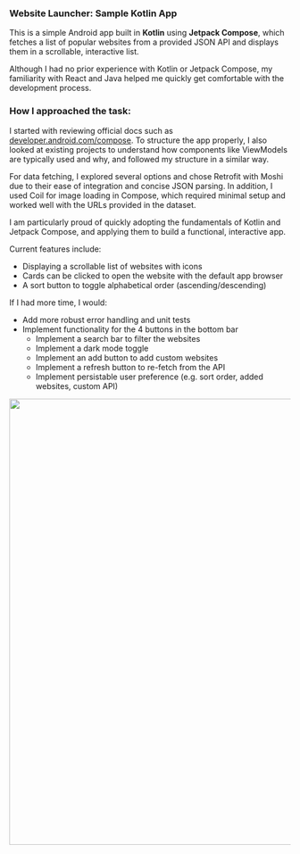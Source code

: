 ### Website Launcher: Sample Kotlin App

This is a simple Android app built in **Kotlin** using **Jetpack Compose**, which fetches a list of popular websites from a provided JSON API and displays them in a scrollable, interactive list. 

Although I had no prior experience with Kotlin or Jetpack Compose, my familiarity with React and Java helped me quickly get comfortable with the development process.

### How I approached the task:
I started with reviewing official docs such as  [developer.android.com/compose](https://developer.android.com/compose). To structure the app properly, I also looked at existing projects to understand how components like ViewModels are typically used and why, and followed my structure in a similar way.

For data fetching, I explored several options and chose Retrofit with Moshi due to their ease of integration and concise JSON parsing. In addition, I used Coil for image loading in Compose, which required minimal setup and worked well with the URLs provided in the dataset.

I am particularly proud of quickly adopting the fundamentals of Kotlin and Jetpack Compose, and applying them to build a functional, interactive app.

Current features include:
- Displaying a scrollable list of websites with icons
- Cards can be clicked to open the website with the default app browser
- A sort button to toggle alphabetical order (ascending/descending) 

If I had more time, I would:
- Add more robust error handling and unit tests
- Implement functionality for the 4 buttons in the bottom bar
  - Implement a search bar to filter the websites
  - Implement a dark mode toggle
  - Implement an add button to add custom websites
  - Implement a refresh button to re-fetch from the API
  - Implement persistable user preference (e.g. sort order, added websites, custom API)
 
<p align="center">
<img src="https://github.com/user-attachments/assets/535de492-6d33-49b4-8a03-310c988dfbbf" width="800"/>
</p>

